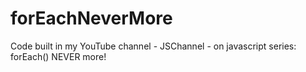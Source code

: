 # forEachNeverMore
Code built in my YouTube channel - JSChannel - on javascript series: forEach() NEVER more!
